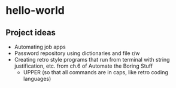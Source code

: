 # hello-world
## Project ideas
- Automating job apps
- Password repository using dictionaries and file r/w
- Creating retro style programs that run from terminal with string justification, etc. from ch.6 of Automate the Boring Stuff
  - UPPER (so that all commands are in caps, like retro coding languages)
